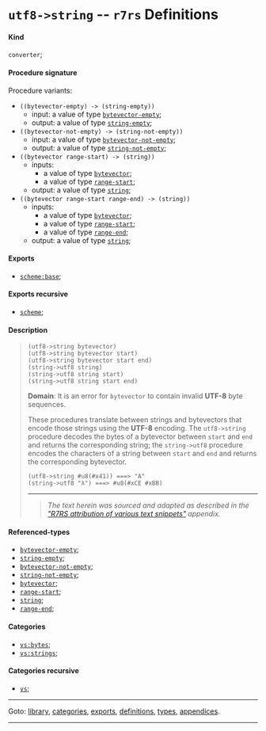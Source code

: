 

<a id='definition__r7rs__utf8-_3e_string'></a>

# `utf8->string` -- `r7rs` Definitions


<a id='definition__r7rs__utf8-_3e_string__kind'></a>

#### Kind

`converter`;


<a id='definition__r7rs__utf8-_3e_string__procedure-signature'></a>

#### Procedure signature

Procedure variants:
 * `((bytevector-empty) -> (string-empty))`
   * input: a value of type [`bytevector-empty`](../../r7rs/types/bytevector-empty.md#type__r7rs__bytevector-empty);
   * output: a value of type [`string-empty`](../../r7rs/types/string-empty.md#type__r7rs__string-empty);
 * `((bytevector-not-empty) -> (string-not-empty))`
   * input: a value of type [`bytevector-not-empty`](../../r7rs/types/bytevector-not-empty.md#type__r7rs__bytevector-not-empty);
   * output: a value of type [`string-not-empty`](../../r7rs/types/string-not-empty.md#type__r7rs__string-not-empty);
 * `((bytevector range-start) -> (string))`
   * inputs:
     * a value of type [`bytevector`](../../r7rs/types/bytevector.md#type__r7rs__bytevector);
     * a value of type [`range-start`](../../r7rs/types/range-start.md#type__r7rs__range-start);
   * output: a value of type [`string`](../../r7rs/types/string.md#type__r7rs__string);
 * `((bytevector range-start range-end) -> (string))`
   * inputs:
     * a value of type [`bytevector`](../../r7rs/types/bytevector.md#type__r7rs__bytevector);
     * a value of type [`range-start`](../../r7rs/types/range-start.md#type__r7rs__range-start);
     * a value of type [`range-end`](../../r7rs/types/range-end.md#type__r7rs__range-end);
   * output: a value of type [`string`](../../r7rs/types/string.md#type__r7rs__string);


<a id='definition__r7rs__utf8-_3e_string__exports'></a>

#### Exports

 * [`scheme:base`](../../r7rs/exports/scheme_3a_base.md#export__r7rs__scheme_3a_base);


<a id='definition__r7rs__utf8-_3e_string__exports-recursive'></a>

#### Exports recursive

 * [`scheme`](../../r7rs/exports/scheme.md#export__r7rs__scheme);


<a id='definition__r7rs__utf8-_3e_string__description'></a>

#### Description

> ````
> (utf8->string bytevector)
> (utf8->string bytevector start)
> (utf8->string bytevector start end)
> (string->utf8 string)
> (string->utf8 string start)
> (string->utf8 string start end)
> ````
> 
> 
> **Domain**:  It is an error for `bytevector` to contain invalid __UTF-8__ byte sequences.
> 
> These procedures translate between strings and bytevectors
> that encode those strings using the __UTF-8__ encoding.
> The `utf8->string` procedure decodes the bytes of
> a bytevector between `start` and `end`
> and returns the corresponding string;
> the `string->utf8` procedure encodes the characters of a
> string between `start` and `end`
> and returns the corresponding bytevector.
> 
> ````
> (utf8->string #u8(#x41)) ===> "A"
> (string->utf8 "λ") ===> #u8(#xCE #xBB)
> ````
> 
> 
> ----
> > *The text herein was sourced and adapted as described in the ["R7RS attribution of various text snippets"](../../r7rs/appendices/attribution.md#appendix__r7rs__attribution) appendix.*


<a id='definition__r7rs__utf8-_3e_string__referenced-types'></a>

#### Referenced-types

 * [`bytevector-empty`](../../r7rs/types/bytevector-empty.md#type__r7rs__bytevector-empty);
 * [`string-empty`](../../r7rs/types/string-empty.md#type__r7rs__string-empty);
 * [`bytevector-not-empty`](../../r7rs/types/bytevector-not-empty.md#type__r7rs__bytevector-not-empty);
 * [`string-not-empty`](../../r7rs/types/string-not-empty.md#type__r7rs__string-not-empty);
 * [`bytevector`](../../r7rs/types/bytevector.md#type__r7rs__bytevector);
 * [`range-start`](../../r7rs/types/range-start.md#type__r7rs__range-start);
 * [`string`](../../r7rs/types/string.md#type__r7rs__string);
 * [`range-end`](../../r7rs/types/range-end.md#type__r7rs__range-end);


<a id='definition__r7rs__utf8-_3e_string__categories'></a>

#### Categories

 * [`vs:bytes`](../../r7rs/categories/vs_3a_bytes.md#category__r7rs__vs_3a_bytes);
 * [`vs:strings`](../../r7rs/categories/vs_3a_strings.md#category__r7rs__vs_3a_strings);


<a id='definition__r7rs__utf8-_3e_string__categories-recursive'></a>

#### Categories recursive

 * [`vs`](../../r7rs/categories/vs.md#category__r7rs__vs);

----

Goto: [library](../../r7rs/_index.md#library__r7rs), [categories](../../r7rs/categories/_index.md#toc__r7rs__categories), [exports](../../r7rs/exports/_index.md#toc__r7rs__exports), [definitions](../../r7rs/definitions/_index.md#toc__r7rs__definitions), [types](../../r7rs/types/_index.md#toc__r7rs__types), [appendices](../../r7rs/appendices/_index.md#toc__r7rs__appendices).

----

